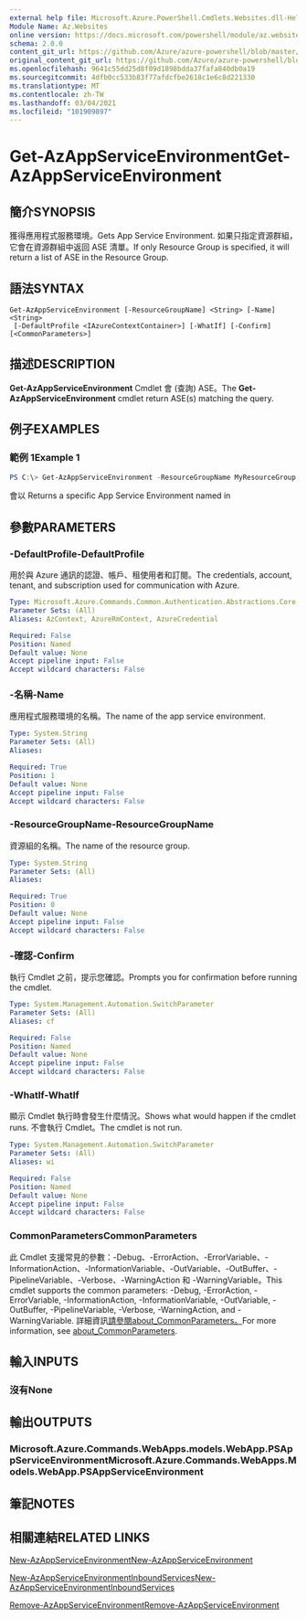 ```yaml
---
external help file: Microsoft.Azure.PowerShell.Cmdlets.Websites.dll-Help.xml
Module Name: Az.Websites
online version: https://docs.microsoft.com/powershell/module/az.websites/get-azappserviceenvironment
schema: 2.0.0
content_git_url: https://github.com/Azure/azure-powershell/blob/master/src/Websites/Websites/help/Get-AzAppServiceEnvironment.md
original_content_git_url: https://github.com/Azure/azure-powershell/blob/master/src/Websites/Websites/help/Get-AzAppServiceEnvironment.md
ms.openlocfilehash: 9641c55dd25d8f09d1898bdda37fafa840db0a19
ms.sourcegitcommit: 4dfb0cc533b83f77afdcfbe2618c1e6c8d221330
ms.translationtype: MT
ms.contentlocale: zh-TW
ms.lasthandoff: 03/04/2021
ms.locfileid: "101909897"
---
```

# <span data-ttu-id="98052-101">Get-AzAppServiceEnvironment</span><span class="sxs-lookup"><span data-stu-id="98052-101">Get-AzAppServiceEnvironment</span></span>

## <span data-ttu-id="98052-102">簡介</span><span class="sxs-lookup"><span data-stu-id="98052-102">SYNOPSIS</span></span>
<span data-ttu-id="98052-103">獲得應用程式服務環境。</span><span class="sxs-lookup"><span data-stu-id="98052-103">Gets App Service Environment.</span></span> <span data-ttu-id="98052-104">如果只指定資源群組，它會在資源群組中返回 ASE 清單。</span><span class="sxs-lookup"><span data-stu-id="98052-104">If only Resource Group is specified, it will return a list of ASE in the Resource Group.</span></span>

## <span data-ttu-id="98052-105">語法</span><span class="sxs-lookup"><span data-stu-id="98052-105">SYNTAX</span></span>

```
Get-AzAppServiceEnvironment [-ResourceGroupName] <String> [-Name] <String>
 [-DefaultProfile <IAzureContextContainer>] [-WhatIf] [-Confirm] [<CommonParameters>]
```

## <span data-ttu-id="98052-106">描述</span><span class="sxs-lookup"><span data-stu-id="98052-106">DESCRIPTION</span></span>
<span data-ttu-id="98052-107">**Get-AzAppServiceEnvironment** Cmdlet 會 (查詢) ASE。</span><span class="sxs-lookup"><span data-stu-id="98052-107">The **Get-AzAppServiceEnvironment** cmdlet return ASE(s) matching the query.</span></span>

## <span data-ttu-id="98052-108">例子</span><span class="sxs-lookup"><span data-stu-id="98052-108">EXAMPLES</span></span>

### <span data-ttu-id="98052-109">範例 1</span><span class="sxs-lookup"><span data-stu-id="98052-109">Example 1</span></span>
```powershell
PS C:\> Get-AzAppServiceEnvironment -ResourceGroupName MyResourceGroup -Name MyAseName
```

<span data-ttu-id="98052-110">會以 <MyAseName><MyResourceGroup></span><span class="sxs-lookup"><span data-stu-id="98052-110">Returns a specific App Service Environment named <MyAseName> in <MyResourceGroup></span></span>

## <span data-ttu-id="98052-111">參數</span><span class="sxs-lookup"><span data-stu-id="98052-111">PARAMETERS</span></span>

### <span data-ttu-id="98052-112">-DefaultProfile</span><span class="sxs-lookup"><span data-stu-id="98052-112">-DefaultProfile</span></span>
<span data-ttu-id="98052-113">用於與 Azure 通訊的認證、帳戶、租使用者和訂閱。</span><span class="sxs-lookup"><span data-stu-id="98052-113">The credentials, account, tenant, and subscription used for communication with Azure.</span></span>

```yaml
Type: Microsoft.Azure.Commands.Common.Authentication.Abstractions.Core.IAzureContextContainer
Parameter Sets: (All)
Aliases: AzContext, AzureRmContext, AzureCredential

Required: False
Position: Named
Default value: None
Accept pipeline input: False
Accept wildcard characters: False
```

### <span data-ttu-id="98052-114">-名稱</span><span class="sxs-lookup"><span data-stu-id="98052-114">-Name</span></span>
<span data-ttu-id="98052-115">應用程式服務環境的名稱。</span><span class="sxs-lookup"><span data-stu-id="98052-115">The name of the app service environment.</span></span>

```yaml
Type: System.String
Parameter Sets: (All)
Aliases:

Required: True
Position: 1
Default value: None
Accept pipeline input: False
Accept wildcard characters: False
```

### <span data-ttu-id="98052-116">-ResourceGroupName</span><span class="sxs-lookup"><span data-stu-id="98052-116">-ResourceGroupName</span></span>
<span data-ttu-id="98052-117">資源組的名稱。</span><span class="sxs-lookup"><span data-stu-id="98052-117">The name of the resource group.</span></span>

```yaml
Type: System.String
Parameter Sets: (All)
Aliases:

Required: True
Position: 0
Default value: None
Accept pipeline input: False
Accept wildcard characters: False
```

### <span data-ttu-id="98052-118">-確認</span><span class="sxs-lookup"><span data-stu-id="98052-118">-Confirm</span></span>
<span data-ttu-id="98052-119">執行 Cmdlet 之前，提示您確認。</span><span class="sxs-lookup"><span data-stu-id="98052-119">Prompts you for confirmation before running the cmdlet.</span></span>

```yaml
Type: System.Management.Automation.SwitchParameter
Parameter Sets: (All)
Aliases: cf

Required: False
Position: Named
Default value: None
Accept pipeline input: False
Accept wildcard characters: False
```

### <span data-ttu-id="98052-120">-WhatIf</span><span class="sxs-lookup"><span data-stu-id="98052-120">-WhatIf</span></span>
<span data-ttu-id="98052-121">顯示 Cmdlet 執行時會發生什麼情況。</span><span class="sxs-lookup"><span data-stu-id="98052-121">Shows what would happen if the cmdlet runs.</span></span>
<span data-ttu-id="98052-122">不會執行 Cmdlet。</span><span class="sxs-lookup"><span data-stu-id="98052-122">The cmdlet is not run.</span></span>

```yaml
Type: System.Management.Automation.SwitchParameter
Parameter Sets: (All)
Aliases: wi

Required: False
Position: Named
Default value: None
Accept pipeline input: False
Accept wildcard characters: False
```

### <span data-ttu-id="98052-123">CommonParameters</span><span class="sxs-lookup"><span data-stu-id="98052-123">CommonParameters</span></span>
<span data-ttu-id="98052-124">此 Cmdlet 支援常見的參數：-Debug、-ErrorAction、-ErrorVariable、-InformationAction、-InformationVariable、-OutVariable、-OutBuffer、-PipelineVariable、-Verbose、-WarningAction 和 -WarningVariable。</span><span class="sxs-lookup"><span data-stu-id="98052-124">This cmdlet supports the common parameters: -Debug, -ErrorAction, -ErrorVariable, -InformationAction, -InformationVariable, -OutVariable, -OutBuffer, -PipelineVariable, -Verbose, -WarningAction, and -WarningVariable.</span></span> <span data-ttu-id="98052-125">詳細資訊[請參閱about_CommonParameters。](http://go.microsoft.com/fwlink/?LinkID=113216)</span><span class="sxs-lookup"><span data-stu-id="98052-125">For more information, see [about_CommonParameters](http://go.microsoft.com/fwlink/?LinkID=113216).</span></span>

## <span data-ttu-id="98052-126">輸入</span><span class="sxs-lookup"><span data-stu-id="98052-126">INPUTS</span></span>

### <span data-ttu-id="98052-127">沒有</span><span class="sxs-lookup"><span data-stu-id="98052-127">None</span></span>

## <span data-ttu-id="98052-128">輸出</span><span class="sxs-lookup"><span data-stu-id="98052-128">OUTPUTS</span></span>

### <span data-ttu-id="98052-129">Microsoft.Azure.Commands.WebApps.models.WebApp.PSAppServiceEnvironment</span><span class="sxs-lookup"><span data-stu-id="98052-129">Microsoft.Azure.Commands.WebApps.Models.WebApp.PSAppServiceEnvironment</span></span>

## <span data-ttu-id="98052-130">筆記</span><span class="sxs-lookup"><span data-stu-id="98052-130">NOTES</span></span>

## <span data-ttu-id="98052-131">相關連結</span><span class="sxs-lookup"><span data-stu-id="98052-131">RELATED LINKS</span></span>

[<span data-ttu-id="98052-132">New-AzAppServiceEnvironment</span><span class="sxs-lookup"><span data-stu-id="98052-132">New-AzAppServiceEnvironment</span></span>](./New-AzAppServiceEnvironment.md)

[<span data-ttu-id="98052-133">New-AzAppServiceEnvironmentInboundServices</span><span class="sxs-lookup"><span data-stu-id="98052-133">New-AzAppServiceEnvironmentInboundServices</span></span>](./New-AzAppServiceEnvironmentInboundServices.md)

[<span data-ttu-id="98052-134">Remove-AzAppServiceEnvironment</span><span class="sxs-lookup"><span data-stu-id="98052-134">Remove-AzAppServiceEnvironment</span></span>](./Remove-AzAppServiceEnvironment.md)